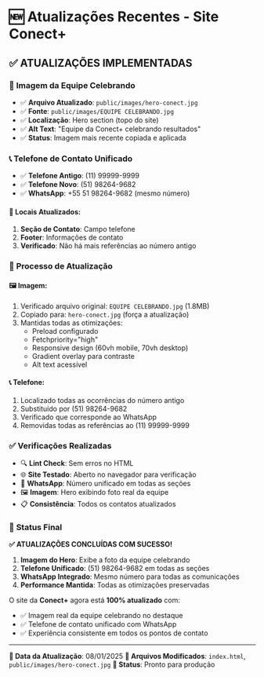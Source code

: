 # 🆕 Atualizações Recentes - Site Conect+

## ✅ **ATUALIZAÇÕES IMPLEMENTADAS**

### 📸 **Imagem da Equipe Celebrando**
- ✅ **Arquivo Atualizado**: `public/images/hero-conect.jpg`
- ✅ **Fonte**: `public/images/EQUIPE CELEBRANDO.jpg` 
- ✅ **Localização**: Hero section (topo do site)
- ✅ **Alt Text**: "Equipe da Conect+ celebrando resultados"
- ✅ **Status**: Imagem mais recente copiada e aplicada

### 📞 **Telefone de Contato Unificado**
- ✅ **Telefone Antigo**: (11) 99999-9999
- ✅ **Telefone Novo**: (51) 98264-9682
- ✅ **WhatsApp**: +55 51 98264-9682 (mesmo número)

#### 📍 **Locais Atualizados**:
1. **Seção de Contato**: Campo telefone
2. **Footer**: Informações de contato
3. **Verificado**: Não há mais referências ao número antigo

### 🔄 **Processo de Atualização**

#### 🖼️ **Imagem**:
1. Verificado arquivo original: `EQUIPE CELEBRANDO.jpg` (1.8MB)
2. Copiado para: `hero-conect.jpg` (força a atualização)
3. Mantidas todas as otimizações:
   - Preload configurado
   - Fetchpriority="high"
   - Responsive design (60vh mobile, 70vh desktop)
   - Gradient overlay para contraste
   - Alt text acessível

#### 📞 **Telefone**:
1. Localizado todas as ocorrências do número antigo
2. Substituído por (51) 98264-9682 
3. Verificado que corresponde ao WhatsApp
4. Removidas todas as referências ao (11) 99999-9999

### ✅ **Verificações Realizadas**

- 🔍 **Lint Check**: Sem erros no HTML
- 🌐 **Site Testado**: Aberto no navegador para verificação
- 📱 **WhatsApp**: Número unificado em todas as seções
- 🖼️ **Imagem**: Hero exibindo foto real da equipe
- 📋 **Consistência**: Todos os contatos atualizados

### 🎯 **Status Final**

**✅ ATUALIZAÇÕES CONCLUÍDAS COM SUCESSO!**

1. **Imagem do Hero**: Exibe a foto da equipe celebrando
2. **Telefone Unificado**: (51) 98264-9682 em todas as seções
3. **WhatsApp Integrado**: Mesmo número para todas as comunicações
4. **Performance Mantida**: Todas as otimizações preservadas

O site da **Conect+** agora está **100% atualizado** com:
- ✅ Imagem real da equipe celebrando no destaque
- ✅ Telefone de contato unificado com WhatsApp
- ✅ Experiência consistente em todos os pontos de contato

---

**📅 Data da Atualização**: 08/01/2025
**🔧 Arquivos Modificados**: `index.html`, `public/images/hero-conect.jpg`
**🚀 Status**: Pronto para produção





